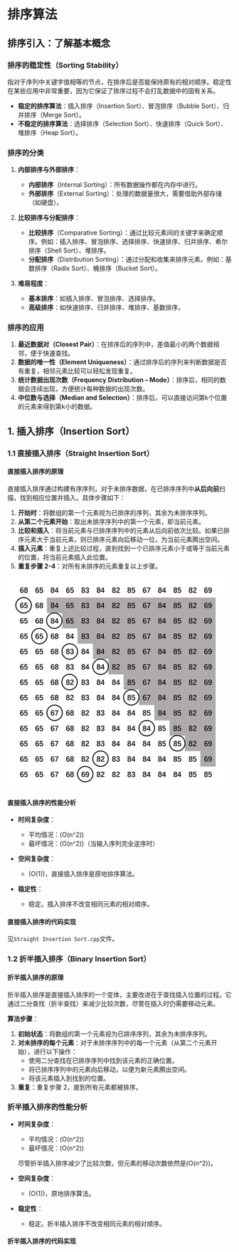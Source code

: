 <!-- TOC -->

# 排序算法

## 排序引入：了解基本概念

### 排序的稳定性（Sorting Stability）

指对于序列中关键字值相等的节点，在排序后是否能保持原有的相对顺序。稳定性在某些应用中非常重要，因为它保证了排序过程不会打乱数据中的固有关系。

- **稳定的排序算法**：插入排序（Insertion Sort）、冒泡排序（Bubble Sort）、归并排序（Merge Sort）。
- **不稳定的排序算法**：选择排序（Selection Sort）、快速排序（Quick Sort）、堆排序（Heap Sort）。

### 排序的分类

1. **内部排序与外部排序**：
   - **内部排序**（Internal Sorting）：所有数据操作都在内存中进行。
   - **外部排序**（External Sorting）：处理的数据量很大，需要借助外部存储（如硬盘）。

2. **比较排序与分配排序**：
   - **比较排序**（Comparative Sorting）：通过比较元素间的关键字来确定顺序。例如：插入排序、冒泡排序、选择排序、快速排序、归并排序、希尔排序（Shell Sort）、堆排序。
   - **分配排序**（Distribution Sorting）：通过分配和收集来排序元素。例如：基数排序（Radix Sort）、桶排序（Bucket Sort）。

3. **难易程度**：
   - **基本排序**：如插入排序、冒泡排序、选择排序。
   - **高级排序**：如快速排序、归并排序、堆排序、基数排序。

### 排序的应用

1. **最近数据对（Closest Pair）**：在排序后的序列中，差值最小的两个数据相邻，便于快速查找。
2. **数据的唯一性（Element Uniqueness）**：通过排序后的序列来判断数据是否有重复，相邻元素比较可以轻松发现重复。
3. **统计数据出现次数（Frequency Distribution – Mode）**：排序后，相同的数据会连续出现，方便统计每种数据的出现次数。
4. **中位数与选择（Median and Selection）**：排序后，可以直接访问第k个位置的元素来得到第k小的数据。

## 1. 插入排序（Insertion Sort）

### 1.1 直接插入排序（Straight Insertion Sort）

#### 直接插入排序的原理

直接插入排序通过构建有序序列，对于未排序数据，在已排序序列中**从后向前**扫描，找到相应位置并插入。具体步骤如下：

1. **开始时**：将数组的第一个元素视为已排序的序列，其余为未排序序列。
2. **从第二个元素开始**：取出未排序序列中的第一个元素，即当前元素。
3. **比较和插入**：将当前元素与已排序序列中的元素从后向前依次比较。如果已排序元素大于当前元素，则已排序元素向后移动一位，为当前元素腾出空间。
4. **插入元素**：重复上述比较过程，直到找到一个已排序元素小于或等于当前元素的位置，将当前元素插入此位置。
5. **重复步骤 2-4**：对所有未排序的元素重复以上步骤。

![Straight Insertion Sort](images/Straight%20Insertion%20Sort.png "对关键词序列升序排序")

#### 直接插入排序的性能分析

- **时间复杂度**：
  - 平均情况：\(O(n^2)\)
  - 最坏情况：\(O(n^2)\)（当输入序列完全逆序时）

- **空间复杂度**：
  - \(O(1)\)，直接插入排序是原地排序算法。

- **稳定性**：
  - 稳定。插入排序不改变相同元素的相对顺序。

#### 直接插入排序的代码实现

见`Straight Insertion Sort.cpp`文件。

### 1.2 折半插入排序（Binary Insertion Sort）

#### 折半插入排序的原理

折半插入排序是直接插入排序的一个变体，主要改进在于查找插入位置的过程。它通过二分查找（折半查找）来减少比较次数，尽管在插入时仍需要移动元素。

**算法步骤**：

1. **初始状态**：将数组的第一个元素视为已排序序列，其余为未排序序列。
2. **对未排序的每个元素**：对于未排序序列中的每一个元素（从第二个元素开始），进行以下操作：
   - 使用二分查找在已排序序列中找到该元素的正确位置。
   - 将已排序序列中的元素向后移动，以便为新元素腾出空间。
   - 将该元素插入到找到的位置。
3. **重复**：重复步骤 2，直到所有元素都被排序。

### 折半插入排序的性能分析

- **时间复杂度**：
  - 平均情况：\(O(n^2)\)
  - 最坏情况：\(O(n^2)\)

  尽管折半插入排序减少了比较次数，但元素的移动次数依然是\(O(n^2)\)。

- **空间复杂度**：
  - \(O(1)\)，原地排序算法。

- **稳定性**：
  - 稳定。折半插入排序不改变相同元素的相对顺序。

#### 折半插入排序的代码实现

